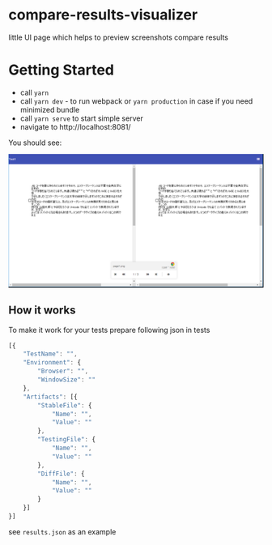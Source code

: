 # compare-results-visualizer
little UI page which helps to preview screenshots compare results

# Getting Started
* call `yarn`
* call `yarn dev` - to run webpack or `yarn production` in case if you need minimized bundle
* call `yarn serve` to start simple server
* navigate to http://localhost:8081/

You should see:

![alt text](http://github.com/qakit/compare-results-visualizer/blob/master/compare.PNG "Example of Preview")

## How it works
To make it work for your tests prepare following json in tests

```javascript
[{
	"TestName": "",
	"Environment": {
		"Browser": "",
		"WindowSize": ""
	},
	"Artifacts": [{
		"StableFile": {
			"Name": "",
			"Value": ""
		},
		"TestingFile": {
			"Name": "",
			"Value": ""
		},
		"DiffFile": {
			"Name": "",
			"Value": ""
		}
	}]
}]
```
see `results.json` as an example